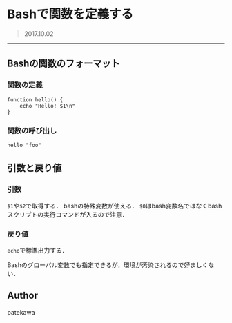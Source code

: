 # Bashで関数を定義する

> 2017.10.02

---

## Bashの関数のフォーマット

### 関数の定義
```
function hello() {
    echo "Hello! $1\n"
}
```

### 関数の呼び出し
```
hello "foo"
```

## 引数と戻り値

### 引数
`$1`や`$2`で取得する．
bashの特殊変数が使える．
`$0`はbash変数名ではなくbashスクリプトの実行コマンドが入るので注意．

### 戻り値
`echo`で標準出力する．

Bashのグローバル変数でも指定できるが，環境が汚染されるので好ましくない．

## Author
patekawa
